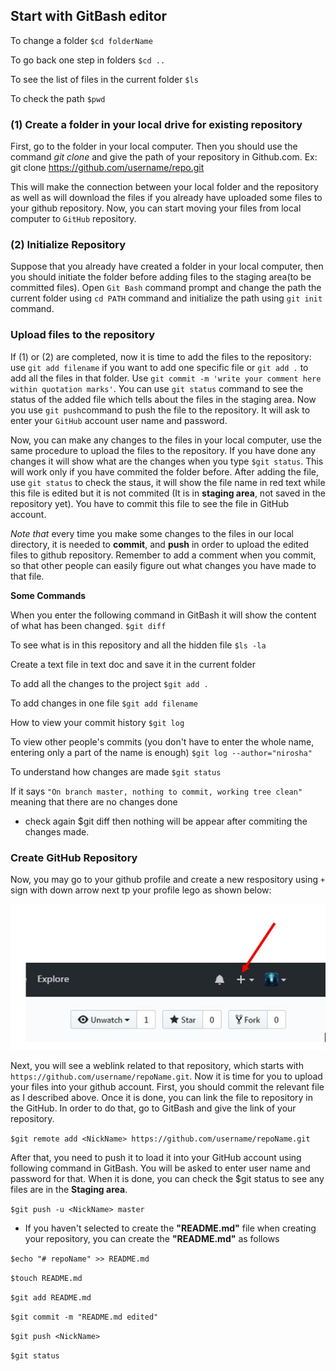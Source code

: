 
## Start with GitBash editor

To change a folder 
`$cd folderName`

To go back one step in folders
`$cd ..`

To see the list of files in the current folder
`$ls` 

To check the path 
`$pwd`


### (1) Create a folder in your local drive for existing repository

First, go to the folder in your local computer. Then you should use the command *git clone* and give the path of your repository in Github.com. 
Ex: git clone https://github.com/username/repo.git

This will make the connection between your local folder and the repository as well as will download the files if you already have uploaded some files to your github repository. Now, you can start moving your files from local computer to `GitHub` repository. 

### (2) Initialize Repository
Suppose that you already have created a folder in your local computer, then you should initiate the folder before adding files to the staging area(to be committed files). Open `Git Bash` command prompt and change the path the current folder using `cd PATH` command and initialize the path using `git init` command.


### Upload files to the repository
If (1) or (2) are completed, now it is time to add the files to the repository: use `git add filename` if you want to add one specific file or `git add .` to add all the files in that folder. Use `git commit -m 'write your comment here within quotation marks'`. You can use `git status` command to see the status of the added file which tells about the files in the staging area. Now you use `git push`command to push the file to the repository. It will ask to enter your `GitHub` account user name and password. 

Now, you can make any changes to the files in your local computer, use the same procedure to upload the files to the repository. If you have done any changes it will show what are the changes when you type `$git status`. This will work only if you have commited the folder before. After adding the file, use `git status` to check the staus, it will show the file name in red text while this file is edited but it is not commited (It is in **staging area**, not saved in the repository yet). You have to commit this file to see the file in GitHub account.

*Note that* every time you make some changes to the files in our local directory, it is needed to **commit**, and **push** in order to upload the edited files to github repository. Remember to add a comment when you commit, so that other people can easily figure out what changes you have made to that file.


**Some Commands**

When you enter the following command in GitBash it will show the content of what has been changed.
`$git diff`


To see what is in this repository and all the hidden file
`$ls -la`

 Create a text file in text doc and save it in the current folder 

To add all the changes to the project
`$git add .`

To add changes in one file
`$git add filename` 

How to view your commit history
`$git log`

To view other people's commits (you don't have to enter the whole name, entering only a part of the name is enough)
`$git log --author="nirosha"`


To understand how changes are made
`$git status `

If it says `"On branch master, nothing to commit, working tree clean"` meaning that there are no changes done

 * check again $git diff then nothing will be appear after commiting the changes made.
 
 
### Create GitHub Repository

Now, you may go to your github profile and create a new respository using `+` sign with down arrow next tp your profile lego as shown below:

 ![Create a repository](images/repoCreate.JPG)
 
 
 Next, you will see a weblink related to that repository, which starts with `https://github.com/username/repoName.git`. Now it is time for you to upload your files into your github account. First, you should commit the relevant file as I described above. Once it is done, you can link the file to repository in the GitHub. In order to do that, go to GitBash and give the link of your repository.
 
 `$git remote add <NickName> https://github.com/username/repoName.git`
 
 After that, you need to push it to load it into your GitHub account using following command in GitBash. You will be asked to enter user name and password for that.  When it is done, you can check the $git status to see any files are in the **Staging area**.
 
 `$git push -u <NickName> master`
 
 * If you haven't selected to create the **"README.md"** file when creating your repository, you can create the **"README.md"** as follows
 
 `$echo "# repoName" >> README.md`
 
 `$touch README.md`
 
 `$git add README.md`
 
 `$git commit -m "README.md edited"`
 
 `$git push <NickName>`
 
 `$git status`
 
 



